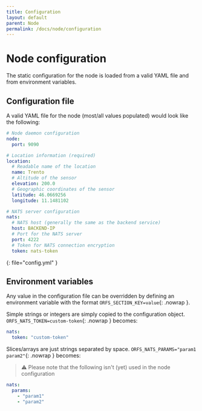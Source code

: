 ```yaml
---
title: Configuration
layout: default
parent: Node
permalink: /docs/node/configuration
---
```


# Node configuration

The static configuration for the node is loaded from a valid YAML file and from environment variables.

## Configuration file
A valid YAML file for the node (most/all values populated) would look like the following:

```yaml
# Node daemon configuration
node:
  port: 9090

# Location information (required)
location:
  # Readable name of the location
  name: Trento
  # Altitude of the sensor
  elevation: 200.0
  # Geographic coordinates of the sensor
  latitude: 46.0669256
  longitude: 11.1481102

# NATS server configuration
nats:
  # NATS host (generally the same as the backend service)
  host: BACKEND-IP
  # Port for the NATS server
  port: 4222
  # Token for NATS connection encryption
  token: nats-token
```
{: file="config.yml" }

## Environment variables
Any value in the configuration file can be overridden by defining an environment variable with the format `ORFS_SECTION_KEY=value`{: .nowrap }.

Simple strings or integers are simply copied to the configuration object. `ORFS_NATS_TOKEN=custom-token`{: .nowrap } becomes:

```yaml
nats:
  token: "custom-token"
```


Slices/arrays are just strings separated by space. `ORFS_NATS_PARAMS="param1 param2"`{: .nowrap } becomes:
> ⚠️ Please note that the following isn't (yet) used in the node configuration

```yaml
nats:
  params:
    - "param1"
    - "param2"
```